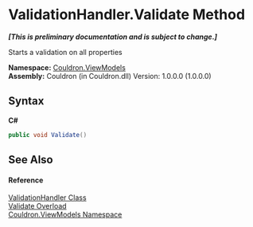 # ValidationHandler.Validate Method 
 _**\[This is preliminary documentation and is subject to change.\]**_

Starts a validation on all properties

**Namespace:**&nbsp;<a href="N_Couldron_ViewModels">Couldron.ViewModels</a><br />**Assembly:**&nbsp;Couldron (in Couldron.dll) Version: 1.0.0.0 (1.0.0.0)

## Syntax

**C#**<br />
``` C#
public void Validate()
```


## See Also


#### Reference
<a href="T_Couldron_ViewModels_ValidationHandler">ValidationHandler Class</a><br /><a href="Overload_Couldron_ViewModels_ValidationHandler_Validate">Validate Overload</a><br /><a href="N_Couldron_ViewModels">Couldron.ViewModels Namespace</a><br />
